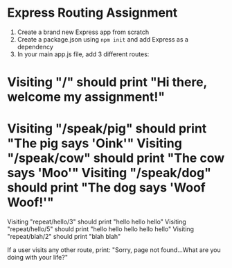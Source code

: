 # Express Routing Assignment

1. Create a brand new Express app from scratch
2. Create a package.json using `npm init` and add Express as a dependency
3. In your main app.js file, add 3 different routes:

Visiting "/" should print "Hi there, welcome my assignment!"
=============================================================
Visiting "/speak/pig" should print "The pig says 'Oink'"
Visiting "/speak/cow" should print "The cow says 'Moo'"
Visiting "/speak/dog" should print "The dog says 'Woof Woof!'"
=============================================================
Visiting "repeat/hello/3" should print "hello hello hello"
Visiting "repeat/hello/5" should print "hello hello hello hello hello"
Visiting "repeat/blah/2" should print "blah blah"

If a user visits any other route, print:
"Sorry, page not found...What are you doing with your life?"